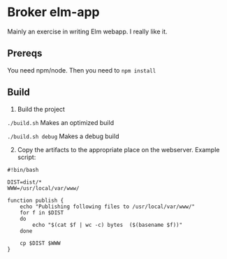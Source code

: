 # Broker elm-app

Mainly an exercise in writing Elm webapp. I really like it.

## Prereqs

You need npm/node. Then you need to `npm install`

## Build
1. Build the project

`./build.sh` Makes an optimized build

`./build.sh debug` Makes a debug build

2. Copy the artifacts to the appropriate place on the webserver. Example script: 
```
#!bin/bash

DIST=dist/*
WWW=/usr/local/var/www/

function publish {
    echo "Publishing following files to /usr/local/var/www/"
    for f in $DIST
    do
        echo "$(cat $f | wc -c) bytes  ($(basename $f))" 
    done

    cp $DIST $WWW
}
```

